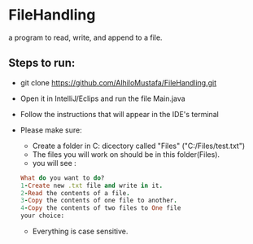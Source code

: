 # FileHandling
a program to read, write, and append to a file.


## Steps to run:
* git clone https://github.com/AlhiloMustafa/FileHandling.git
* Open it in IntelliJ/Eclips and run the file Main.java
* Follow the instructions that will appear in the IDE's terminal
* Please make sure:
    * Create a folder in C: dicectory called "Files" ("C:/Files/test.txt")
    * The files you will work on should be in this folder(Files).
    * you will see :
    
    ```ruby
    What do you want to do?
    1-Create new .txt file and write in it.
    2-Read the contents of a file.
    3-Copy the contents of one file to another.
    4-Copy the contents of two files to One file
    your choice:
  ```
  * Everything is case sensitive.
  
    
    
    
